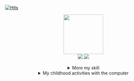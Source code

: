 [![Hits](https://hits.seeyoufarm.com/api/count/incr/badge.svg?url=https%3A%2F%2Fgithub.com%2FParkJong-Hun&count_bg=%23B9BDD0&title_bg=%23D8D8D8&icon=&icon_color=%23E7E7E7&title=hits&edge_flat=false)](https://hits.seeyoufarm.com)
<div align=center>
  <div>
    <img width=128px src=https://user-images.githubusercontent.com/81838716/147409345-91ff7670-a014-4805-aad9-57126d2db6f9.png />
  </div>
  <div>
    <img src="https://img.shields.io/badge/Android-white?style=for-the-badge&logo=android&logoColor=#3DDC84"/>
    <img src="https://img.shields.io/badge/Kotlin-white?style=for-the-badge&logo=kotlin&logoColor=#7F52FF"/>
  </div>
  <br>
  <details markdown="1">
    <summary>More my skill</summary>
    <div>
      <hr>
      <strong>I've made some projects.</strong><br><br>
      <img src="https://img.shields.io/badge/Java-white?style=flat-square&logo=oracle&logoColor=orange"/>
      <img src="https://img.shields.io/badge/iOS-white?style=flat-square&logo=ios&logoColor=black"/>
      <img src="https://img.shields.io/badge/Swift-white?style=flat-square&logo=swift&logoColor=#F05138"/>
      <img src="https://img.shields.io/badge/Unity-white?style=flat-square&logo=unity&logoColor=black"/>
      <img src="https://img.shields.io/badge/C＃-white?style=flat-square&logo=csharp&logoColor=black"/>
      <img src="https://img.shields.io/badge/SpringBoot-white?style=flat-square&logo=springboot&logoColor=#6DB33F"/>
      <img src="https://img.shields.io/badge/React.js-white?style=flat-square&logo=react&logoColor=#61DAFB"/>
      <img src="https://img.shields.io/badge/HTML(+jsp,mustache,thymeleaf)-white?style=flat-square&logo=html5&logoColor=#E34F26"/>
      <img src="https://img.shields.io/badge/CSS-white?style=flat-square&logo=css3&logoColor=blue"/>
      <img src="https://img.shields.io/badge/JavaScript-white?style=flat-square&logo=javascript&logoColor=#F7DF1E"/>
      <img src="https://img.shields.io/badge/Node.js-white?style=flat-square&logo=node.js&logoColor=#339933"/>
    </div>
    <div>
      <img src="https://img.shields.io/badge/MySQL-white?style=flat-square&logo=mysql&logoColor=#4479A1"/>
      <img src="https://img.shields.io/badge/OracleDatabase-white?style=flat-square&logo=oracle&logoColor=orange"/>
      <img src="https://img.shields.io/badge/SQLite-white?style=flat-square&logo=sqlite&logoColor=navy"/>
      <img src="https://img.shields.io/badge/Realm-white?style=flat-square&logo=realm&logoColor=navy"/>
    </div>
    <div>
      <img src="https://img.shields.io/badge/Photoshop-white?style=flat-square&logo=adobephotoshop&logoColor=#31A8FF"/>
      <img src="https://img.shields.io/badge/Photopea-white?style=flat-square&logo=photopea&logoColor=#18A497"/>
      <img src="https://img.shields.io/badge/Animate-white?style=flat-square&logo=adobe&logoColor=red"/>
    </div>
    <hr>
    <div>
      <strong>I did a little studying.</strong><br><br>
      <img src="https://img.shields.io/badge/Flutter-white?style=flat-square&logo=flutter&logoColor=skyblue"/>
      <img src="https://img.shields.io/badge/Dart-white?style=flat-square&logo=dart&logoColor=skyblue"/>
      <img src="https://img.shields.io/badge/Svelte-white?style=flat-square&logo=svelte&logoColor=#FF3E00"/>
      <img src="https://img.shields.io/badge/RubyOnRails-white?style=flat-square&logo=rubyonrails&logoColor=red"/>
      <img src="https://img.shields.io/badge/Ruby-white?style=flat-square&logo=ruby&logoColor=red"/>
      <img src="https://img.shields.io/badge/Go-white?style=flat-square&logo=go&logoColor=#00ADD8"/>
      <img src="https://img.shields.io/badge/Python-white?style=flat-square&logo=python&logoColor=#3776AB"/>
      <img src="https://img.shields.io/badge/C++-white?style=flat-square&logo=cplusplus&logoColor=navy"/>
      <img src="https://img.shields.io/badge/C-white?style=flat-square&logo=c&logoColor=#A8B9CC"/>
      <img src="https://img.shields.io/badge/Typescript-white?style=flat-square&logo=typescript&logoColor=#A8B9CC"/>
      <img src="https://img.shields.io/badge/Servlet-white?style=flat-square&logo=oracle&logoColor=orange"/>
      <img src="https://img.shields.io/badge/PHP-white?style=flat-square&logo=php&logoColor=#777BB4"/>
    </div>
    <div>
      <img src="https://img.shields.io/badge/Hibernate-white?style=flat-square&logo=hibernate&logoColor=gray"/>
      <img src="https://img.shields.io/badge/PostgreSQL-white?style=flat-square&logo=postgresql&logoColor=#003B57"/>
    </div>
    <hr>
  </deatils>
</div>
<div align=center>
  <details markdown="1">
    <summary>My childhood activities with the computer</summary>
    
|history|description|
|---|---|
|1999.01.06|Born|
|2005|Started using the computer|
|2007|Create a game with a tool called RPGXP and someone else's ruby open source code|
|2008|Made several cartoons with Photoshop|
|2009|Made several Use maps for Starcraft|
|2009|High-quality custom Yu-Gi-Oh cards made with Photoshop|
|2010|Ran an online game called Maple Story as a private server using mysql and wz engine|
|2010|Created several shooting games, animations with Adobe Flash|
|2012|Created a mod for Minecraft in Java and run a large RPG and Farm server(maybe my server is first farm server in the Minecraft)|
|2014|Learning more programming languages with friends to make Unity games|
|2017|Majored in computer engineering(or science)|
|2021|Awarded for creating android, ios apps and game apps|
    
  </details>
</div>

